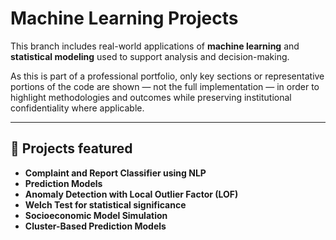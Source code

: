 # Machine Learning Projects

This branch includes real-world applications of **machine learning** and **statistical modeling** used to support analysis and decision-making.

As this is part of a professional portfolio, only key sections or representative portions of the code are shown — not the full implementation — in order to highlight methodologies and outcomes while preserving institutional confidentiality where applicable.

---

## 📂 Projects featured

-  **Complaint and Report Classifier using NLP**
-  **Prediction Models**
-  **Anomaly Detection with Local Outlier Factor (LOF)**
-  **Welch Test for statistical significance**
-  **Socioeconomic Model Simulation**
-  **Cluster-Based Prediction Models**
